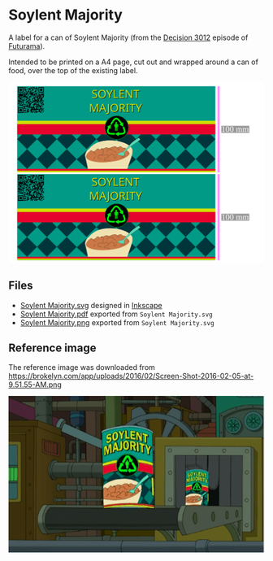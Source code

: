 # Soylent Majority

A label for a can of Soylent Majority (from the [Decision 3012](https://futurama.fandom.com/wiki/Decision_3012) episode of [Futurama](https://en.wikipedia.org/wiki/Futurama)).

Intended to be printed on a A4 page, cut out and wrapped around a can of food, over the top of the existing label.

![Soylent Majority](./Soylent%20Majority.png)

## Files

* [Soylent Majority.svg](./Soylent%20Majority.svg) designed in [Inkscape](https://inkscape.org/)
* [Soylent Majority.pdf](./Soylent%20Majority.pdf) exported from `Soylent Majority.svg`
* [Soylent Majority.png](./Soylent%20Majority.png) exported from `Soylent Majority.svg`

## Reference image

The reference image was downloaded from <https://brokelyn.com/app/uploads/2016/02/Screen-Shot-2016-02-05-at-9.51.55-AM.png>

![Reference image](Reference.png)

